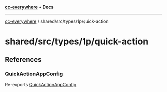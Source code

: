 [**cc-everywhere**](../../../../../index.md) • **Docs**

***

[cc-everywhere](../../../../../index.md) / shared/src/types/1p/quick-action

# shared/src/types/1p/quick-action

## References

### QuickActionAppConfig

Re-exports [QuickActionAppConfig](AppConfig.types/type-aliases/QuickActionAppConfig.md)
